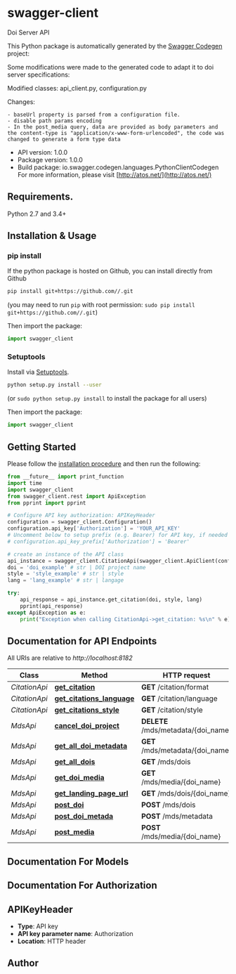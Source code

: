 # swagger-client
Doi Server API

This Python package is automatically generated by the [Swagger Codegen](https://github.com/swagger-api/swagger-codegen) project:

Some modifications were made to the generated code to adapt it to doi server specifications:

  Modified classes: api_client.py, configuration.py

  Changes: 

    - baseUrl property is parsed from a configuration file.
    - disable path params encoding
    - In the post_media query, data are provided as body parameters and the content-type is "application/x-www-form-urlencoded", the code was changed to generate a form type data 
      


- API version: 1.0.0
- Package version: 1.0.0
- Build package: io.swagger.codegen.languages.PythonClientCodegen
For more information, please visit [http://atos.net/](http://atos.net/)

## Requirements.

Python 2.7 and 3.4+

## Installation & Usage
### pip install

If the python package is hosted on Github, you can install directly from Github

```sh
pip install git+https://github.com//.git
```
(you may need to run `pip` with root permission: `sudo pip install git+https://github.com//.git`)

Then import the package:
```python
import swagger_client 
```

### Setuptools

Install via [Setuptools](http://pypi.python.org/pypi/setuptools).

```sh
python setup.py install --user
```
(or `sudo python setup.py install` to install the package for all users)

Then import the package:
```python
import swagger_client
```

## Getting Started

Please follow the [installation procedure](#installation--usage) and then run the following:

```python
from __future__ import print_function
import time
import swagger_client
from swagger_client.rest import ApiException
from pprint import pprint

# Configure API key authorization: APIKeyHeader
configuration = swagger_client.Configuration()
configuration.api_key['Authorization'] = 'YOUR_API_KEY'
# Uncomment below to setup prefix (e.g. Bearer) for API key, if needed
# configuration.api_key_prefix['Authorization'] = 'Bearer'

# create an instance of the API class
api_instance = swagger_client.CitationApi(swagger_client.ApiClient(configuration))
doi = 'doi_example' # str | DOI project name
style = 'style_example' # str | style
lang = 'lang_example' # str | langage

try:
    api_response = api_instance.get_citation(doi, style, lang)
    pprint(api_response)
except ApiException as e:
    print("Exception when calling CitationApi->get_citation: %s\n" % e)

```

## Documentation for API Endpoints

All URIs are relative to *http://localhost:8182*

Class | Method | HTTP request | Description
------------ | ------------- | ------------- | -------------
*CitationApi* | [**get_citation**](docs/CitationApi.md#get_citation) | **GET** /citation/format | 
*CitationApi* | [**get_citations_language**](docs/CitationApi.md#get_citations_language) | **GET** /citation/language | 
*CitationApi* | [**get_citations_style**](docs/CitationApi.md#get_citations_style) | **GET** /citation/style | 
*MdsApi* | [**cancel_doi_project**](docs/MdsApi.md#cancel_doi_project) | **DELETE** /mds/metadata/{doi_name} | 
*MdsApi* | [**get_all_doi_metadata**](docs/MdsApi.md#get_all_doi_metadata) | **GET** /mds/metadata/{doi_name} | 
*MdsApi* | [**get_all_dois**](docs/MdsApi.md#get_all_dois) | **GET** /mds/dois | 
*MdsApi* | [**get_doi_media**](docs/MdsApi.md#get_doi_media) | **GET** /mds/media/{doi_name} | 
*MdsApi* | [**get_landing_page_url**](docs/MdsApi.md#get_landing_page_url) | **GET** /mds/dois/{doi_name} | 
*MdsApi* | [**post_doi**](docs/MdsApi.md#post_doi) | **POST** /mds/dois | 
*MdsApi* | [**post_doi_metada**](docs/MdsApi.md#post_doi_metada) | **POST** /mds/metadata | 
*MdsApi* | [**post_media**](docs/MdsApi.md#post_media) | **POST** /mds/media/{doi_name} | 


## Documentation For Models



## Documentation For Authorization


## APIKeyHeader

- **Type**: API key
- **API key parameter name**: Authorization
- **Location**: HTTP header


## Author



